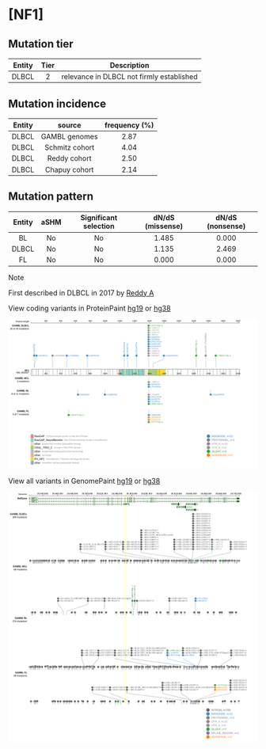 # [NF1]

## Mutation tier

|Entity|Tier|Description                              |
|:------:|:----:|-----------------------------------------|
|DLBCL |2   |relevance in DLBCL not firmly established|
## Mutation incidence

|Entity|source        |frequency (%)|
|:------:|:--------------:|:-------------:|
|DLBCL |GAMBL genomes |2.87         |
|DLBCL |Schmitz cohort|4.04         |
|DLBCL |Reddy cohort  |2.50         |
|DLBCL |Chapuy cohort |2.14         |

## Mutation pattern

|Entity|aSHM|Significant selection|dN/dS (missense)|dN/dS (nonsense)|
|:------:|:----:|:---------------------:|:----------------:|:----------------:|
|BL    |No  |No                   |1.485           |0.000           |
|DLBCL |No  |No                   |1.135           |2.469           |
|FL    |No  |No                   |0.000           |0.000           |


> [!NOTE]
> First described in DLBCL in 2017 by [Reddy A](https://pubmed.ncbi.nlm.nih.gov/28985567)


View coding variants in ProteinPaint [hg19](https://www.bcgsc.ca/downloads/morinlab/GAMBL/test/genes/NF1_protein.html)  or [hg38](https://www.bcgsc.ca/downloads/morinlab/GAMBL/test/genes/NF1_protein_hg38.html)

![image](images/proteinpaint/NF1_NM_000267.svg)

View all variants in GenomePaint [hg19](https://www.bcgsc.ca/downloads/morinlab/GAMBL/test/genes/NF1.html)  or [hg38](https://www.bcgsc.ca/downloads/morinlab/GAMBL/test/genes/NF1_hg38.html)

![image](images/proteinpaint/NF1.svg)
